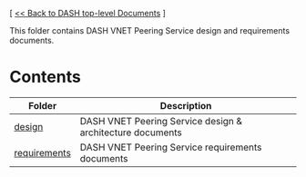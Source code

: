 [ [ << Back to DASH top-level Documents](../README.md#contents) ]

This folder contains DASH VNET Peering Service design and requirements documents.

# Contents

| Folder                                                 | Description                                  |
| ------------------------------------------------------ | -------------------------------------------- |
| [design](design/README.md)                             | DASH VNET Peering Service design & architecture documents |
| [requirements](requirements/README.md)                 | DASH VNET Peering Service requirements documents         |
